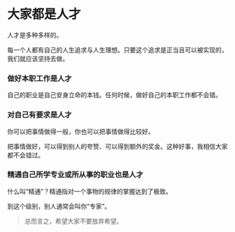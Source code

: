 # 大家都是人才

人才是多种多样的。

每一个人都有自己的人生追求与人生理想。只要这个追求是正当且可以被实现的，我们就应该坚持去做。

### 做好本职工作是人才

自己的职业是自己安身立命的本钱。任何时候，做好自己的本职工作都不会错。

### 对自己有要求是人才

你可以把事情做得一般，你也可以把事情做得比较好。

把事情做好，可以得到别人的夸赞、可以得到额外的奖金。这种好事，我相信大家都不会错过。

### 精通自己所学专业或所从事的职业也是人才

什么叫“精通”？精通指对一个事物的规律的掌握达到了极致。

到这个级别，别人通常会叫你“专家”。

> 总而言之，希望大家不要放弃希望。

